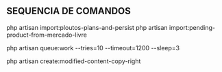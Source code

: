 ## SEQUENCIA DE COMANDOS

php artisan import:ploutos-plans-and-persist
php artisan import:pending-product-from-mercado-livre

php artisan queue:work --tries=10 --timeout=1200  --sleep=3

php artisan create:modified-content-copy-right
